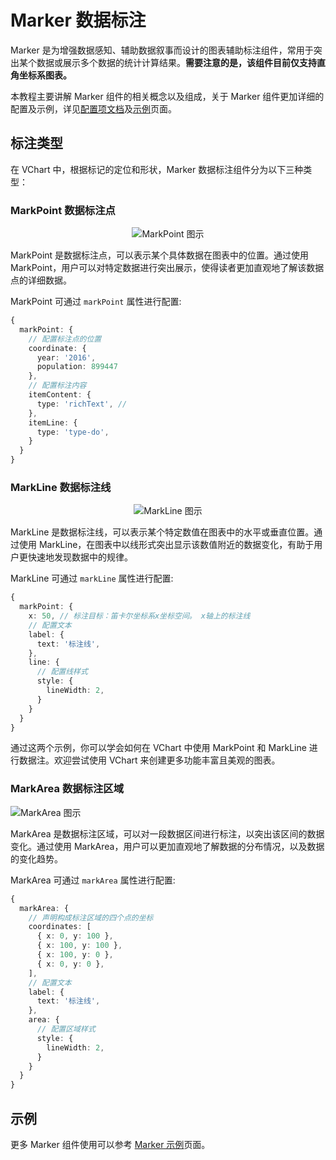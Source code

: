 # Marker 数据标注

Marker 是为增强数据感知、辅助数据叙事而设计的图表辅助标注组件，常用于突出某个数据或展示多个数据的统计计算结果。**需要注意的是，该组件目前仅支持直角坐标系图表。**

本教程主要讲解 Marker 组件的相关概念以及组成，关于 Marker 组件更加详细的配置及示例，详见[配置项文档](../../../option)及[示例](../../../example)页面。

## 标注类型

在 VChart 中，根据标记的定位和形状，Marker 数据标注组件分为以下三种类型：

### MarkPoint 数据标注点

<div style="text-align: center;">
  <img src="https://tosv.byted.org/obj/bit-cloud/0a2e223bdcd7410c08f6a6a1b.png" alt="MarkPoint 图示">
</div>


MarkPoint 是数据标注点，可以表示某个具体数据在图表中的位置。通过使用 MarkPoint，用户可以对特定数据进行突出展示，使得读者更加直观地了解该数据点的详细数据。

MarkPoint 可通过 `markPoint` 属性进行配置:

```ts
{
  markPoint: {
    // 配置标注点的位置
    coordinate: {
      year: '2016',
      population: 899447
    },
    // 配置标注内容
    itemContent: {
      type: 'richText', //
    },
    itemLine: {
      type: 'type-do',
    }
  }
}
```

### MarkLine 数据标注线

<div style="text-align: center;">
  <img src="https://tosv.byted.org/obj/bit-cloud/eb08aeafba39ab34c8a08c619.png" alt="MarkLine 图示">
</div>

MarkLine 是数据标注线，可以表示某个特定数值在图表中的水平或垂直位置。通过使用 MarkLine，在图表中以线形式突出显示该数值附近的数据变化，有助于用户更快速地发现数据中的规律。

MarkLine 可通过 `markLine` 属性进行配置:

```ts
{
  markPoint: {
    x: 50, // 标注目标：笛卡尔坐标系x坐标空间。 x轴上的标注线
    // 配置文本
    label: {
      text: '标注线',
    },
    line: {
      // 配置线样式
      style: {
        lineWidth: 2,
      }
    }
  }
}
```

通过这两个示例，你可以学会如何在 VChart 中使用 MarkPoint 和 MarkLine 进行数据注。欢迎尝试使用 VChart 来创建更多功能丰富且美观的图表。

### MarkArea 数据标注区域

![MarkArea 图示](https://tosv.byted.org/obj/bit-cloud/48c337ece11d289fc4644a21c.png)

MarkArea 是数据标注区域，可以对一段数据区间进行标注，以突出该区间的数据变化。通过使用 MarkArea，用户可以更加直观地了解数据的分布情况，以及数据的变化趋势。

MarkArea 可通过 `markArea` 属性进行配置:

```ts
{
  markArea: {
    // 声明构成标注区域的四个点的坐标
    coordinates: [
      { x: 0, y: 100 },
      { x: 100, y: 100 },
      { x: 100, y: 0 },
      { x: 0, y: 0 },
    ],
    // 配置文本
    label: {
      text: '标注线',
    },
    area: {
      // 配置区域样式
      style: {
        lineWidth: 2,
      }
    }
  }
}
```

## 示例

更多 Marker 组件使用可以参考 [Marker 示例](../../../example)页面。
